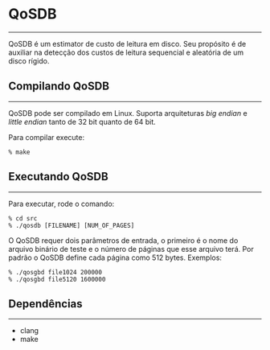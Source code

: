 # QoSDB
--------------

QoSDB é um estimator de custo de leitura em disco. Seu propósito é de auxiliar na detecção 
dos custos de leitura sequencial e aleatória de um disco rígido.

## Compilando QoSDB
--------------

QoSDB pode ser compilado em Linux. Suporta arquiteturas *big endian* e *little endian* tanto de
32 bit quanto de 64 bit.

Para compilar execute:

    % make

## Executando QoSDB
-------------

Para executar, rode o comando:

    % cd src
    % ./qosdb [FILENAME] [NUM_OF_PAGES]

O QoSDB requer dois parâmetros de entrada, o primeiro é o nome do arquivo binário de teste e o número de páginas
que esse arquivo terá. Por padrão o QoSDB define cada página como 512 bytes. Exemplos:

    % ./qosgbd file1024 200000
    % ./qosgbd file5120 1600000

## Dependências
-------------
- clang
- make


